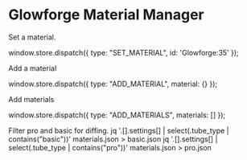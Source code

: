 # Glowforge Material Manager

Set a material.

window.store.dispatch({ type: "SET_MATERIAL", id: 'Glowforge:35' });

Add a material

window.store.dispatch({ type: "ADD_MATERIAL", material: {} });

Add materials

window.store.dispatch({ type: "ADD_MATERIALS", materials: [] });


Filter pro and basic for diffing.
jq '.[].settings[] | select(.tube_type | contains("basic"))' materials.json > basic.json
jq '.[].settings[] | select(.tube_type | contains("pro"))' materials.json > pro.json
